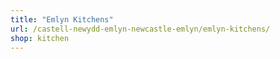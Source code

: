 ```yaml
---
title: "Emlyn Kitchens"
url: /castell-newydd-emlyn-newcastle-emlyn/emlyn-kitchens/
shop: kitchen
---
```

